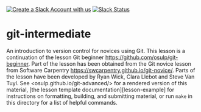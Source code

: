 [![Create a Slack Account with us](https://img.shields.io/badge/Create_Slack_Account-The_Carpentries-071159.svg)](https://swc-slack-invite.herokuapp.com/) 
 [![Slack Status](https://img.shields.io/badge/Slack_Channel-swc--git-E01563.svg)](https://swcarpentry.slack.com/messages/C91JS49HD) 

git-intermediate
==========

An introduction to version control for novices using Git. This lesson is a continuation of the lesson Git beginner <https://github.com/osulp/git-beginner>. Part of the lesson has been obtained from the Git novice lesson from Software Carpentry <https://swcarpentry.github.io/git-novice/>. Parts of the lesson have been developed by Ryan Wick, Clara Llebot and Steve Van Tuyl. See <osulp.github.io/git-advanced/> for a rendered version of this material,
[the lesson template documentation][lesson-example]
for instructions on formatting, building, and submitting material,
or run `make` in this directory for a list of helpful commands.
